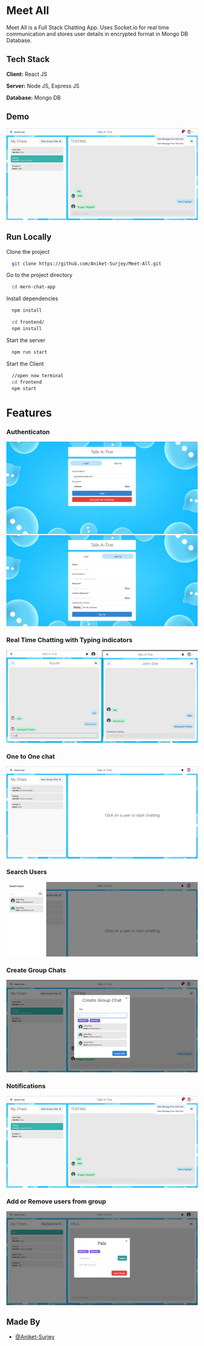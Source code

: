 
# Meet All

Meet All is a Full Stack Chatting App.
Uses Socket.io for real time communication and stores user details in encrypted format in Mongo DB Database.
## Tech Stack

**Client:** React JS

**Server:** Node JS, Express JS

**Database:** Mongo DB
  
## Demo

![](https://github.com/Aniket-Surjey/Talk-A-Tive-Chat-App/blob/main/screenshots/group%20%2B%20notif.PNG)
## Run Locally

Clone the project

```bash
  git clone https://github.com/Aniket-Surjey/Meet-All.git
```

Go to the project directory

```bash
  cd mern-chat-app
```

Install dependencies

```bash
  npm install
```

```bash
  cd frontend/
  npm install
```

Start the server

```bash
  npm run start
```
Start the Client

```bash
  //open now terminal
  cd frontend
  npm start
```

  
# Features

### Authenticaton
![](https://github.com/Aniket-Surjey/Talk-A-Tive-Chat-App/blob/main/screenshots/login.PNG)
![](https://github.com/Aniket-Surjey/Talk-A-Tive-Chat-App/blob/main/screenshots/signup.PNG)
### Real Time Chatting with Typing indicators
![](https://github.com/Aniket-Surjey/Talk-A-Tive-Chat-App/blob/main/screenshots/real-time.PNG)
### One to One chat
![](https://github.com/Aniket-Surjey/Talk-A-Tive-Chat-App/blob/main/screenshots/mainscreen.PNG)
### Search Users
![](https://github.com/Aniket-Surjey/Talk-A-Tive-Chat-App/blob/main/screenshots/search.PNG)
### Create Group Chats
![](https://github.com/Aniket-Surjey/Talk-A-Tive-Chat-App/blob/main/screenshots/new%20grp.PNG)
### Notifications 
![](https://github.com/Aniket-Surjey/Talk-A-Tive-Chat-App/blob/main/screenshots/group%20%2B%20notif.PNG)
### Add or Remove users from group
![](https://github.com/Aniket-Surjey/Talk-A-Tive-Chat-App/blob/main/screenshots/add%20rem.PNG)
## Made By

- [@Aniket-Surjey](https://github.com/Aniket-Surjey)

  
